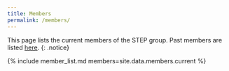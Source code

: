 ```yaml
---
title: Members
permalink: /members/
---
```


This page lists the current members of the STEP group. Past members are listed [here](/past_members/).
{: .notice}

{% include member_list.md members=site.data.members.current %}

